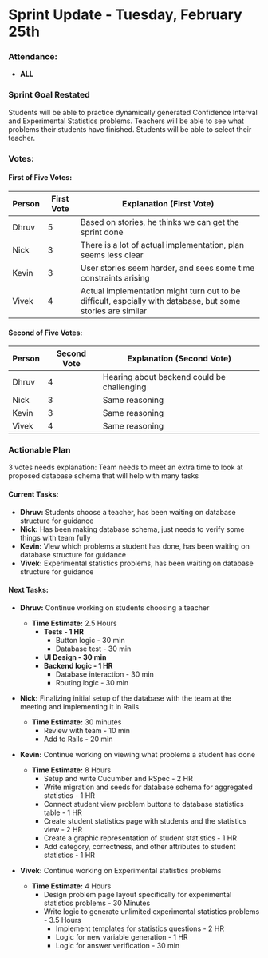 # Sprint Update - Tuesday, February 25th

### Attendance:
- **ALL**

### Sprint Goal Restated
Students will be able to practice dynamically generated Confidence Interval and Experimental Statistics problems. Teachers will be able to see what problems their students have finished. Students will be able to select their teacher.

### Votes:

#### First of Five Votes:
| Person   | First Vote | Explanation (First Vote)                                               |
|----------|------------|-------------------------------------------------------------------------|
| Dhruv    |  5         |  Based on stories, he thinks we can get the sprint done                       |
| Nick   |    3       | There is a lot of actual implementation, plan seems less clear       |
| Kevin    |  3         |  User stories seem harder, and sees some time constraints arising             |
| Vivek   |  4         |  Actual implementation might turn out to be difficult, espcially with database, but some stories are similar                                 |

#### Second of Five Votes:
| Person   | Second Vote | Explanation (Second Vote)                                             |
|----------|-------------|-------------------------------------------------------------------------|
| Dhruv    | 4           | Hearing about backend could be challenging                                                                        |
| Nick   | 3           |    Same reasoning                                                                     |
| Kevin    | 3           | Same reasoning | 
| Vivek   | 4           |  Same reasoning                                                                       |

### Actionable Plan
3 votes needs explanation: Team needs to meet an extra time to look at proposed database schema that will help with many tasks

#### Current Tasks:
- **Dhruv:** Students choose a teacher, has been waiting on database structure for guidance
- **Nick:** Has been making database schema, just needs to verify some things with team fully
- **Kevin:** View which problems a student has done, has been waiting on database structure for guidance
- **Vivek:** Experimental statistics problems, has been waiting on database structure for guidance

#### Next Tasks:

- **Dhruv:** Continue working on students choosing a teacher  
  - **Time Estimate:** 2.5 Hours  
    - **Tests - 1 HR**  
      - Button logic - 30 min  
      - Database test - 30 min  
    - **UI Design - 30 min**  
    - **Backend logic - 1 HR**  
      - Database interaction - 30 min  
      - Routing logic - 30 min  

- **Nick:** Finalizing initial setup of the database with the team at the meeting and implementing it in Rails  
  - **Time Estimate:** 30 minutes  
    - Review with team - 10 min  
    - Add to Rails - 20 min  

- **Kevin:** Continue working on viewing what problems a student has done  
  - **Time Estimate:** 8 Hours  
    - Setup and write Cucumber and RSpec - 2 HR  
    - Write migration and seeds for database schema for aggregated statistics - 1 HR  
    - Connect student view problem buttons to database statistics table - 1 HR  
    - Create student statistics page with students and the statistics view - 2 HR  
    - Create a graphic representation of student statistics - 1 HR  
    - Add category, correctness, and other attributes to student statistics - 1 HR  

- **Vivek:** Continue working on Experimental statistics problems  
  - **Time Estimate:** 4 Hours  
    - Design problem page layout specifically for experimental statistics problems - 30 Minutes  
    - Write logic to generate unlimited experimental statistics problems - 3.5 Hours  
      - Implement templates for statistics questions - 2 HR  
      - Logic for new variable generation - 1 HR  
      - Logic for answer verification - 30 min  
